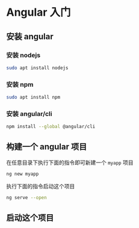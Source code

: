 # Angular 入门

## 安装 angular

### 安装 nodejs

```bash
sudo apt install nodejs
```

### 安装 npm

```bash
sudo apt install npm
```

### 安装 angular/cli

```bash
npm install --global @angular/cli
```

## 构建一个 angular 项目

在任意目录下执行下面的指令即可新建一个 `myapp` 项目

```bash
ng new myapp
```

执行下面的指令启动这个项目

```bash
ng serve --open
```





## 启动这个项目